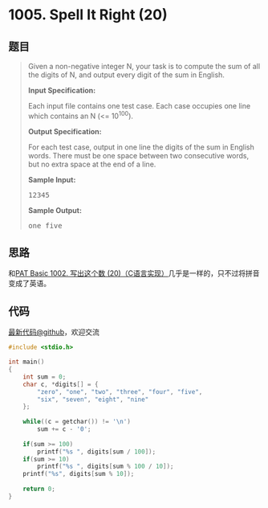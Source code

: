 <h1>1005. Spell It Right (20)</h1>

## 题目

> <div id="problemContent">
> <p>Given a non-negative integer N, your task is to compute the sum of all the digits of N, and output every digit of the sum in English.
> </p>
> <p><b>
> Input Specification:
> </b></p>
> <p>Each input file contains one test case. Each case occupies one line which contains an N (&lt;= 10<sup>100</sup>).
> </p>
> <p><b>
> Output Specification:
> </b></p>
> <p>For each test case, output in one line the digits of the sum in English words. There must be one space between two consecutive words, but no extra space at the end of a line. 
> </p>
> <b>Sample Input:</b><pre>
> 12345
> </pre>
> <b>Sample Output:</b><pre>
> one five
> </pre>
> </div>

## 思路

和[PAT Basic 1002. 写出这个数 (20)（C语言实现）](http://www.jianshu.com/p/213843722abb)几乎是一样的，只不过将拼音变成了英语。

## 代码

[最新代码@github](https://github.com/OliverLew/PAT/blob/master/PATAdvanced/1005.c)，欢迎交流
```c
#include <stdio.h>

int main()
{
    int sum = 0;
    char c, *digits[] = {
        "zero", "one", "two", "three", "four", "five",
        "six", "seven", "eight", "nine"
    };
    
    while((c = getchar()) != '\n')
        sum += c - '0';
    
    if(sum >= 100)  
        printf("%s ", digits[sum / 100]);
    if(sum >= 10)   
        printf("%s ", digits[sum % 100 / 10]);
    printf("%s", digits[sum % 10]);
    
    return 0;
}

```